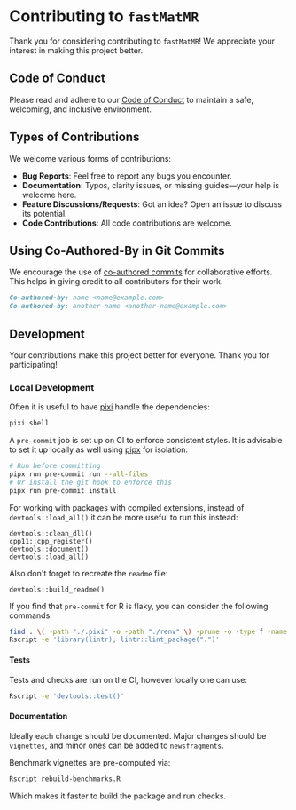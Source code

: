 # Contributing to `fastMatMR`

Thank you for considering contributing to `fastMatMR`! We appreciate your
interest in making this project better.

## Code of Conduct

Please read and adhere to our [Code of Conduct](CODE_OF_CONDUCT.md) to maintain
a safe, welcoming, and inclusive environment.

## Types of Contributions

We welcome various forms of contributions:

- **Bug Reports**: Feel free to report any bugs you encounter.
- **Documentation**: Typos, clarity issues, or missing guides—your help is
  welcome here.
- **Feature Discussions/Requests**: Got an idea? Open an issue to discuss its
  potential.
- **Code Contributions**: All code contributions are welcome.

## Using Co-Authored-By in Git Commits

We encourage the use of [co-authored
commits](https://docs.github.com/en/github/committing-changes-to-your-project/creating-a-commit-with-multiple-authors)
for collaborative efforts. This helps in giving credit to all contributors for
their work.

```markdown
Co-authored-by: name <name@example.com>
Co-authored-by: another-name <another-name@example.com>
```

## Development

Your contributions make this project better for everyone. Thank you for
participating!

### Local Development

Often it is useful to have [pixi](https://prefix.dev/) handle the dependencies:

```bash
pixi shell
```

A `pre-commit` job is set up on CI to enforce consistent styles. It is advisable
to set it up locally as well using [pipx](https://pypa.github.io/pipx/) for
isolation:

```bash
# Run before committing
pipx run pre-commit run --all-files
# Or install the git hook to enforce this
pipx run pre-commit install
```

For working with packages with compiled extensions, instead of `devtools::load_all()` it can be more useful to run this instead:

```{r eval=FALSE}
devtools::clean_dll()
cpp11::cpp_register()
devtools::document()
devtools::load_all()
```

Also don't forget to recreate the `readme` file:
```{r eval=FALSE}
devtools::build_readme()
```

If you find that `pre-commit` for R is flaky, you can consider the following commands:

```bash
find . \( -path "./.pixi" -o -path "./renv" \) -prune -o -type f -name "*.R" -exec Rscript -e 'library(styler); style_file("{}")' \;
Rscript -e 'library(lintr); lintr::lint_package(".")'
```

#### Tests

Tests and checks are run on the CI, however locally one can use:

```bash
Rscript -e 'devtools::test()'
```


#### Documentation

Ideally each change should be documented. Major changes should be `vignettes`,
and minor ones can be added to `newsfragments`.

Benchmark vignettes are pre-computed via:

```bash
Rscript rebuild-benchmarks.R
```

Which makes it faster to build the package and run checks.
